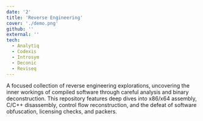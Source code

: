 ```yaml
---
date: '2'
title: 'Reverse Engineering'
cover: './demo.png'
github: ''
external: ''
tech:
  - Analytiq 
  - Codexis 
  - Introsym 
  - Deconic 
  - Reviseq 
---
```


A focused collection of reverse engineering explorations, uncovering the inner workings of compiled software through careful analysis and binary deconstruction. This repository features deep dives into x86/x64 assembly, C/C++ disassembly, control flow reconstruction, and the defeat of software obfuscation, licensing checks, and packers. 